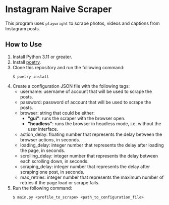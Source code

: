 # Instagram Naive Scraper

This program uses ``playwright`` to scrape photos, videos and captions from Instagram posts.

## How to Use

1. Install Python 3.11 or greater.
2. Install [poetry](https://python-poetry.org/docs/#installation).
3. Clone this repository and run the following command: 
    ```
    $ poetry install
    ```
4. Create a configuration JSON file with the following tags:
   - username: username of account that will be used to scrape the posts.
   - password: password of account that will be used to scrape the posts.
   - browser: string that could be either:
     - __"gui"__: runs the scraper with the browser open.
     - __"headless"__: runs the browser in headless mode, i.e. without the user interface.
   - action_delay: floating number that represents the delay between the browser actions, in seconds.
   - loading_delay: integer number that represents the delay after loading the page, in seconds.
   - scrolling_delay: integer number that represents the delay between each scrolling down, in seconds.
   - scraping_delay: integer number that represents the delay after scraping one post, in seconds.
   - max_retries: integer number that represents the maximum number of retries if the page load or scrape fails.
5. Run the following command:
   ``` 
   $ main.py <profile_to_scrape> <path_to_configuration_file>
   ```